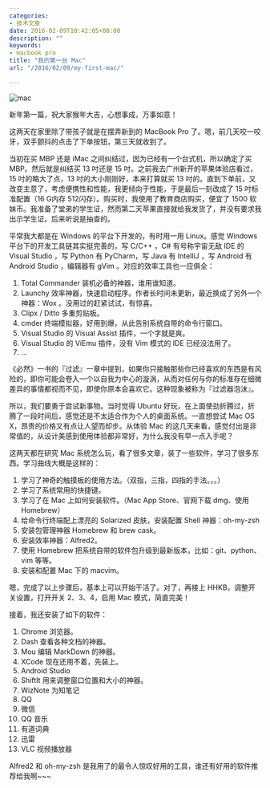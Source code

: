 ```yaml
---
categories:
- 技术文章
date: 2016-02-09T10:42:05+08:00
description: ""
keywords:
- macbook pro
title: "我的第一台 Mac"
url: "/2016/02/09/my-first-mac/"

---
```


![mac](http://image.coderzh.com/mac.JPG-w)

新年第一篇，祝大家猴年大吉，心想事成，万事如意！

这两天在家里除了带孩子就是在摆弄新到的 MacBook Pro 了。嗯，前几天咬一咬牙，双手颤抖的点击了下单按钮，第三天就收到了。

当初在买 MBP 还是 iMac 之间纠结过，因为已经有一个台式机，所以确定了买 MBP。然后就是纠结买 13 吋还是 15 吋。之前我去广州新开的苹果体验店看过，15 吋的略大了点，13 吋的大小刚刚好，本来打算就买 13 吋的。直到下单前，又改变主意了，考虑便携性和性能，我更倾向于性能，于是最后一刻改成了 15 吋标准配置（16 G内存 512闪存）。购买时，我使用了教育商店购买，便宜了 1500 软妹币。我准备了堂弟的学生证，然而第二天苹果直接就给我发货了，并没有要求我出示学生证。后来听说是抽查的。

平常我大都是在 Windows 的平台下开发的，有时用一用 Linux。感觉 Windows 平台下的开发工具链其实挺完善的，写 C/C++ ，C# 有号称宇宙无敌 IDE 的 Visual Studio ，写 Python 有 PyCharm，写 Java 有 IntelliJ ，写 Android 有 Android Studio ，编辑器有 gVim 。对应的效率工具也一应俱全：

1. Total Commander 装机必备的神器，谁用谁知道。
2. Launchy 效率神器，快速启动程序。作者长时间未更新，最近换成了另外一个神器：Wox 。没用过的赶紧试试，有惊喜。
3. Clipx / Ditto 多重剪贴板。
4. cmder 终端模拟器，好用到爆，从此告别系统自带的命令行窗口。
5. Visual Studio 的 Visual Assist 插件，一个字就是爽。
6. Visual Studio 的 ViEmu 插件，没有 Vim 模式的 IDE 已经没法用了。
7. ...

《必然》一书的『过滤』一章中提到，如果你只接触那些你已经喜欢的东西是有风险的，即你可能会卷入一个以自我为中心的漩涡，从而对任何与你的标准存在细微差异的事情都视而不见，即使你原本会喜欢它。这种现象被称为『过滤器泡沫』。

所以，我们要勇于尝试新事物。当时觉得 Ubuntu 好玩，在上面使劲折腾过，折腾了一段时间后，感觉还是不太适合作为个人的桌面系统。一直想尝试 Mac OS X，昂贵的价格又有点让人望而却步。从体验 Mac 的这几天来看，感觉付出是非常值的，从设计美感到使用体验都非常好，为什么我没有早一点入手呢？

这两天都在研究 Mac 系统怎么玩，看了很多文章，装了一些软件，学习了很多东西。学习曲线大概是这样的：

1. 学习了神奇的触摸板的使用方法。（双指，三指，四指的手法。。。）
2. 学习了系统常用的快捷键。
3. 学习了在 Mac 上如何安装软件。（Mac App Store、官网下载 dmg、使用 Homebrew）
4. 给命令行终端配上漂亮的 Solarized 皮肤，安装配置 Shell 神器：oh-my-zsh
5. 安装包管理神器 Homebrew 和 brew cask。
6. 安装效率神器：Alfred2。
7. 使用 Homebrew 把系统自带的软件包升级到最新版本，比如：git、python、vim 等等。
8. 安装和配置 Mac 下的 macvim。

嗯，完成了以上步骤后，基本上可以开始干活了。对了，再接上 HHKB，调整开关设置，打开开关 2、3、4，启用 Mac 模式，简直完美！

接着，我还安装了如下的软件：

1. Chrome 浏览器。
2. Dash 查看各种文档的神器。
3. Mou 编辑 MarkDown 的神器。
4. XCode 现在还用不着，先装上。
5. Android Studio
6. ShiftIt 用来调整窗口位置和大小的神器。
7. WizNote 为知笔记
8. QQ
9. 微信
10. QQ 音乐
11. 有道词典
12. 迅雷
13. VLC 视频播放器

Alfred2 和 oh-my-zsh 是我用了的最令人惊叹好用的工具，谁还有好用的软件推荐给我啊~~~

<!--more-->
